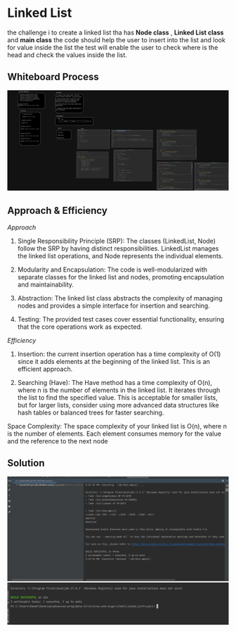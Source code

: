 # Linked List 
the challenge i to create a linked list tha has **Node class** , **Linked List class** and **main class**
the code should help the user to insert into the list and look for value inside the list the test will enable the user 
to check where is the head and check the values inside the list.

## Whiteboard Process
![cc5.jpg](cc5.jpg)

## Approach & Efficiency
*Approach*
1. Single Responsibility Principle (SRP): The classes (LinkedList, Node) follow the SRP by having distinct responsibilities. LinkedList manages the linked list operations, and Node represents the individual elements.

2. Modularity and Encapsulation: The code is well-modularized with separate classes for the linked list and nodes, promoting encapsulation and maintainability.

3. Abstraction: The linked list class abstracts the complexity of managing nodes and provides a simple interface for insertion and searching.

4. Testing: The provided test cases cover essential functionality, ensuring that the core operations work as expected.

*Efficiency*
1. Insertion: the  current insertion operation has a time complexity of O(1) since it adds elements at the beginning of the linked list. This is an efficient approach.

2. Searching (Have): The Have method has a time complexity of O(n), where n is the number of elements in the linked list. It iterates through the list to find the specified value. This is acceptable for smaller lists, but for larger lists, consider using more advanced data structures like hash tables or balanced trees for faster searching.

Space Complexity: The space complexity of your linked list is O(n), where n is the number of elements. Each element consumes memory for the value and the reference to the next node



## Solution
![img.png](img.png)
![img_1.png](img_1.png)
